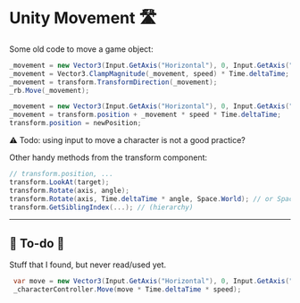 # Unity Movement 🛣️

<div class="row row-cols-lg-2"><div>

Some old code to move a game object:

```cs
_movement = new Vector3(Input.GetAxis("Horizontal"), 0, Input.GetAxis("Vertical"));
_movement = Vector3.ClampMagnitude(_movement, speed) * Time.deltaTime;
_movement = transform.TransformDirection(_movement);
_rb.Move(_movement);
```

```cs
_movement = new Vector3(Input.GetAxis("Horizontal"), 0, Input.GetAxis("Vertical")).normalized;
_movement = transform.position + _movement * speed * Time.deltaTime;
transform.position = newPosition;
```

⚠️ Todo: using input to move a character is not a good practice?
</div><div>

Other handy methods from the transform component:

```cs
// transform.position, ...
transform.LookAt(target);
transform.Rotate(axis, angle);
transform.Rotate(axis, Time.deltaTime * angle, Space.World); // or Space.Self
transform.GetSiblingIndex(...); // (hierarchy)
```
</div></div>

<hr class="sep-both">

## 👻 To-do 👻

Stuff that I found, but never read/used yet.

<div class="row row-cols-lg-2"><div>

```cs
 var move = new Vector3(Input.GetAxis("Horizontal"), 0, Input.GetAxis("Vertical"));
 _characterController.Move(move * Time.deltaTime * speed);
```
</div><div>
</div></div>
